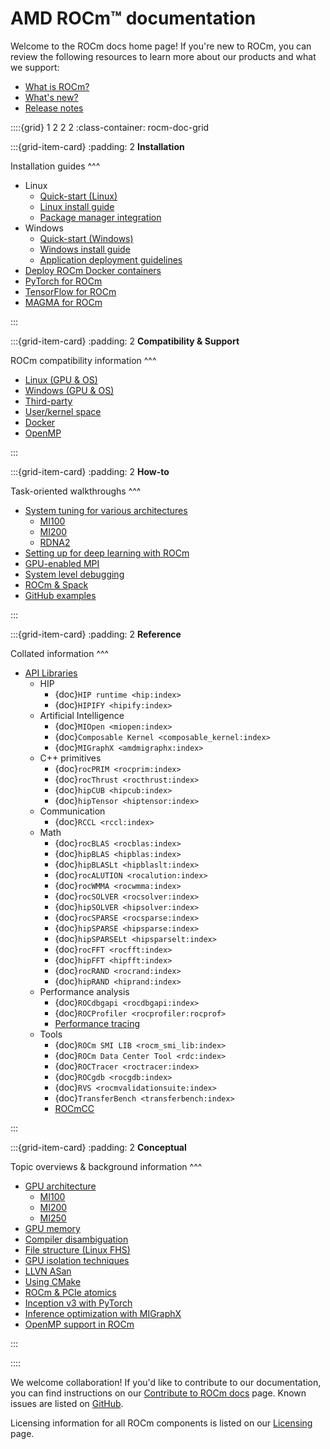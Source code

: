 # AMD ROCm™ documentation

Welcome to the ROCm docs home page! If you're new to ROCm, you can review the following
resources to learn more about our products and what we support:

* [What is ROCm?](./what-is-rocm.md)
* [What's new?](about/whats-new/whats-new)
* [Release notes](./about/release-notes.md)

::::{grid} 1 2 2 2
:class-container: rocm-doc-grid

:::{grid-item-card}
:padding: 2
**Installation**

Installation guides
^^^

* Linux
  * [Quick-start (Linux)](./install/linux/install-quick.md)
  * [Linux install guide](./install/linux/install.md)
  * [Package manager integration](./install/linux/package-manager-integration.md)
* Windows
  * [Quick-start (Windows)](./install/windows/install-quick.md)
  * [Windows install guide](./install/windows/install.md)
  * [Application deployment guidelines](./install/windows/windows-app-deployment-guidelines.md)
* [Deploy ROCm Docker containers](./install/docker.md)
* [PyTorch for ROCm](./install/pytorch-install.md)
* [TensorFlow for ROCm](./install/tensorflow-install.md)
* [MAGMA for ROCm](./install/magma-install.md)

:::

:::{grid-item-card}
:padding: 2
**Compatibility & Support**

ROCm compatibility information
^^^

* [Linux (GPU & OS)](./about/compatibility/linux-support.md)
* [Windows (GPU & OS)](./about/compatibility/windows-support.md)
* [Third-party](./about/compatibility/3rd-party-support-matrix.md)
* [User/kernel space](./about/compatibility/user-kernel-space-compat-matrix.md)
* [Docker](./about/compatibility/docker-image-support-matrix.md)
* [OpenMP](./about/compatibility/openmp.md)

:::

:::{grid-item-card}
:padding: 2
**How-to**

Task-oriented walkthroughs
^^^

* [System tuning for various architectures](./how-to/tuning-guides.md)
  * [MI100](./how-to/tuning-guides/mi100.md)
  * [MI200](./how-to/tuning-guides/mi200.md)
  * [RDNA2](./how-to/tuning-guides/w6000-v620.md)
* [Setting up for deep learning with ROCm](./how-to/deep-learning-rocm.md)
* [GPU-enabled MPI](./how-to/gpu-enabled-mpi.md)
* [System level debugging](./how-to/system-debugging.md)
* [ROCm & Spack](./how-to/spack-intro.md)
* [GitHub examples](https://github.com/amd/rocm-examples)

:::

:::{grid-item-card}
:padding: 2
**Reference**

Collated information
^^^

* [API Libraries](./reference/library-index.md)
  * HIP
    * {doc}`HIP runtime <hip:index>`
    * {doc}`HIPIFY <hipify:index>`
  * Artificial Intelligence
    * {doc}`MIOpen <miopen:index>`
    * {doc}`Composable Kernel <composable_kernel:index>`
    * {doc}`MIGraphX <amdmigraphx:index>`
  * C++ primitives
    * {doc}`rocPRIM <rocprim:index>`
    * {doc}`rocThrust <rocthrust:index>`
    * {doc}`hipCUB <hipcub:index>`
    * {doc}`hipTensor <hiptensor:index>`
  * Communication
    * {doc}`RCCL <rccl:index>`
  * Math
    * {doc}`rocBLAS <rocblas:index>`
    * {doc}`hipBLAS <hipblas:index>`
    * {doc}`hipBLASLt <hipblaslt:index>`
    * {doc}`rocALUTION <rocalution:index>`
    * {doc}`rocWMMA <rocwmma:index>`
    * {doc}`rocSOLVER <rocsolver:index>`
    * {doc}`hipSOLVER <hipsolver:index>`
    * {doc}`rocSPARSE <rocsparse:index>`
    * {doc}`hipSPARSE <hipsparse:index>`
    * {doc}`hipSPARSELt <hipsparselt:index>`
    * {doc}`rocFFT <rocfft:index>`
    * {doc}`hipFFT <hipfft:index>`
    * {doc}`rocRAND <rocrand:index>`
    * {doc}`hipRAND <hiprand:index>`
  * Performance analysis
    * {doc}`ROCdbgapi <rocdbgapi:index>`
    * {doc}`ROCProfiler <rocprofiler:rocprof>`
    * [Performance tracing](https://github.com/ROCm-Developer-Tools/roctracer)
  * Tools
    * {doc}`ROCm SMI LIB <rocm_smi_lib:index>`
    * {doc}`ROCm Data Center Tool <rdc:index>`
    * {doc}`ROCTracer <roctracer:index>`
    * {doc}`ROCgdb <rocgdb:index>`
    * {doc}`RVS <rocmvalidationsuite:index>`
    * {doc}`TransferBench <transferbench:index>`
    * [ROCmCC](./reference/rocmcc.md)

:::

:::{grid-item-card}
:padding: 2
**Conceptual**

Topic overviews & background information
^^^

* [GPU architecture](./conceptual/gpu-arch.md)
  * [MI100](./conceptual/gpu-arch/mi100.md)
  * [MI200](./conceptual/gpu-arch/mi200-performance-counters.md)
  * [MI250](./conceptual/gpu-arch/mi250.md)
* [GPU memory](./conceptual/gpu-memory.md)
* [Compiler disambiguation](./conceptual/compiler-disambiguation.md)
* [File structure (Linux FHS)](./conceptual/file-reorg.md)
* [GPU isolation techniques](./conceptual/gpu-isolation.md)
* [LLVN ASan](./conceptual/using-gpu-sanitizer.md)
* [Using CMake](./conceptual/cmake-packages.rst)
* [ROCm & PCIe atomics](./conceptual/More-about-how-ROCm-uses-PCIe-Atomics.rst)
* [Inception v3 with PyTorch](./conceptual/ai-pytorch-inception.md)
* [Inference optimization with MIGraphX](./conceptual/ai-migraphx-optimization.md)
* [OpenMP support in ROCm](./conceptual/openmp.md)

:::

::::

We welcome collaboration! If you'd like to contribute to our documentation, you can find instructions
on our [Contribute to ROCm docs](./contribute/index.md) page. Known issues are listed on
[GitHub](https://github.com/RadeonOpenCompute/ROCm/labels/Verified%20Issue).

Licensing information for all ROCm components is listed on our [Licensing](./about/license.md) page.
